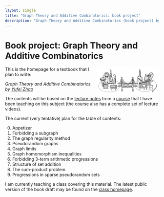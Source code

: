 ```yaml
---
layout: single
title: "Graph Theory and Additive Combinatorics: book project"
description: "Graph Theory and Additive Combinatorics (book project) by Prof. Yufei Zhao"
---
```


Book project: Graph Theory and Additive Combinatorics
===============================================

<img src="../gtac/bridge.png" width="600" height="181" style="float:right; max-width: 40%; height: auto;" class="side"
 title="The bridge between graph theory and additive combinatorics">

This is the homepage for a textbook that I plan to write:

_Graph Theory and Additive Combinatorics_  
_by [Yufei Zhao](http://yufeizhao.com)_  

The contents will be based on the [lecture notes](../gtac/gtac.pdf) from a [course](../gtac/gtac.pdf) that I have been teaching on this subject (the course also has a complete set of lecture videos).

The current (very tentative) plan for the table of contents:

0. Appetizer
1. Forbidding a subgraph
2. The graph regularity method
3. Pseudorandom graphs
4. Graph limits
5. Graph homomorphism inequalities
6. Forbidding 3-term arithmetic progressions
7. Structure of set addition
8. The sum-product problem
9. Progressions in sparse pseudorandom sets

I am currently teaching a class covering this material.
The latest public version of the book draft may be found on the [class homepage](../gtac/).